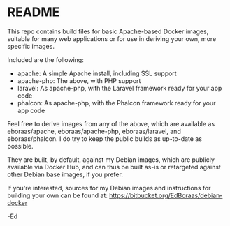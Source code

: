 # README #

This repo contains build files for basic Apache-based Docker images, suitable
for many web applications or for use in deriving your own, more specific images.

Included are the following:

- apache: A simple Apache install, including SSL support
- apache-php: The above, with PHP support
- laravel: As apache-php, with the Laravel framework ready for your app code
- phalcon: As apache-php, with the Phalcon framework ready for your app code

Feel free to derive images from any of the above, which are available as
eboraas/apache, eboraas/apache-php, eboraas/laravel, and eboraas/phalcon. I
do try to keep the public builds as up-to-date as possible.

They are built, by default, against my Debian images, which are publicly available
via Docker Hub, and can thus be built as-is or retargeted against other Debian
base images, if you prefer.

If you're interested, sources for my Debian images and instructions for
building your own can be found at:
  https://bitbucket.org/EdBoraas/debian-docker

-Ed

